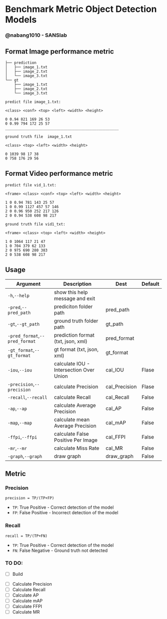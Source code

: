 # Benchmark Metric Object Detection Models

### @nabang1010 - SANSlab



## Format Image performance metric

```
├── prediction
│   ├── image_1.txt
│   ├── image_2.txt
│   └── image_3.txt
└── gt
    ├── image_1.txt
    ├── image_2.txt
    └── image_3.txt

```

```
predict file image_1.txt:

<class> <conf> <top> <left> <width> <height>

0 0.94 821 169 26 53
0 0.99 794 172 25 57
___________________________________________________

ground truth file  image_1.txt

<class> <top> <left> <width> <height>

0 1039 98 17 38
0 758 176 29 56

```
## Format Video performance metric

```
predict file vid_1.txt:

<frame> <class> <conf> <top> <left> <width> <height>

1 0 0.94 781 143 25 57
1 0 0.99 1127 457 57 146
2 0 0.96 950 252 217 126
2 0 0.94 538 608 98 217

ground truth file vid1_txt:

<frame> <class> <top> <left> <width> <height>

1 0 1064 117 21 47
1 0 704 379 62 133
2 0 975 690 280 383
2 0 538 608 98 217

```

## Usage

|Argument|Description|Dest|Default|
| ------ | --------- | -- | ----- | 
| `-h`,`--help` | show this help message and exit |  |  | 
| `-pred`,`--pred_path` | prediciton folder path | pred_path |  | 
| `-gt`,`--gt_path` | ground truth folder path | gt_path |  | 
| `-pred_format`,`--pred_format` | prediction format (txt, json, xml) | pred_format |  | 
| `-gt_format`,`--gt_format` | gt format (txt, json, xml) | gt_format |  | 
| `-iou`,`--iou` | calculate IOU - Intersection Over Union | cal_IOU | Flase | 
| `-precision`,`--precision` | calculate Precision | cal_Precision | Flase | 
| `-recall`,`--recall` | calculate Recall | cal_Recall | False | 
| `-ap`,`--ap` | calculate Average Precision | cal_AP | False | 
| `-map`,`--map` | calculate mean Average Precision | cal_mAP | False | 
| `-ffpi`,`--ffpi` | calculate False Positive Per Image | cal_FFPI | False | 
| `-mr`,`--mr` | calculate Miss Rate | cal_MR | False | 
| `-graph`,`--graph` | draw graph | draw_graph | False | 


## Metric

### Precision

`precision = TP/(TP+FP)`

* `TP`: True Positive - Correct detection of the model
* `FP`: False Positive - Incorrect detection of the model
  
### Recall

`recall = TP/(TP+FN)` 

* `TP`: True Positive - Correct detection of the model
* `FN`: False Negative - Ground truth not detected 
### TO DO:
- [ ] Build 
<!-- - [ ] Calculate IOU -->
- [ ] Calculate Precision
- [ ] Calculate Recall
- [ ] Calculate AP
- [ ] Calculate mAP
- [ ] Calculate FFPI
- [ ] Calculate MR
